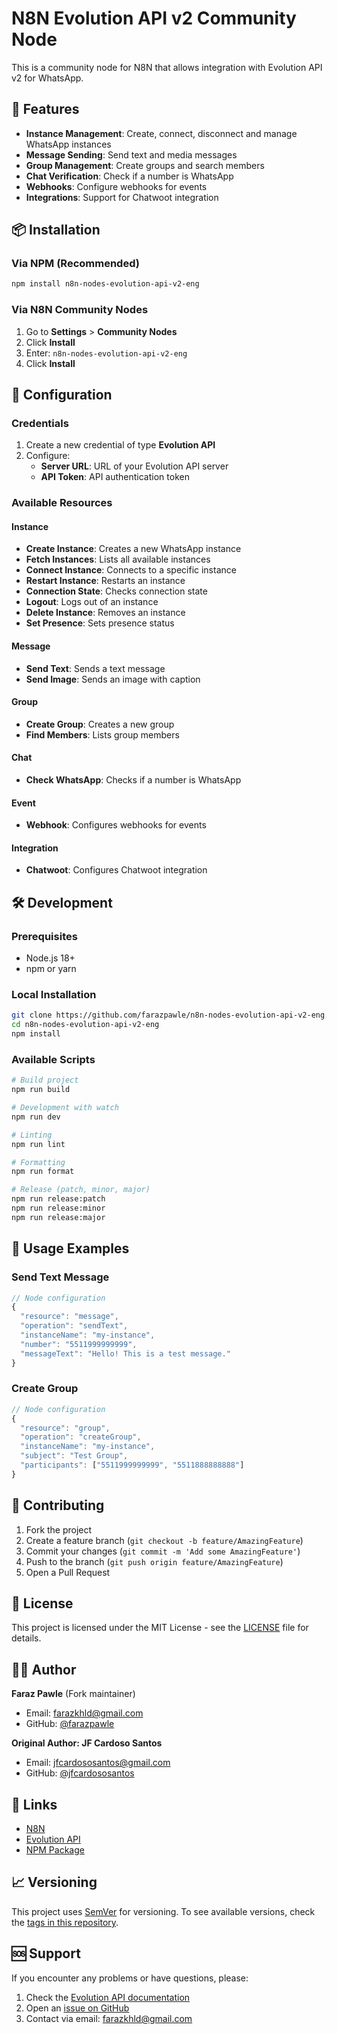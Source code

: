# N8N Evolution API v2 Community Node

This is a community node for N8N that allows integration with Evolution API v2 for WhatsApp.

## 🚀 Features

- **Instance Management**: Create, connect, disconnect and manage WhatsApp instances
- **Message Sending**: Send text and media messages
- **Group Management**: Create groups and search members
- **Chat Verification**: Check if a number is WhatsApp
- **Webhooks**: Configure webhooks for events
- **Integrations**: Support for Chatwoot integration

## 📦 Installation

### Via NPM (Recommended)

```bash
npm install n8n-nodes-evolution-api-v2-eng
```

### Via N8N Community Nodes

1. Go to **Settings** > **Community Nodes**
2. Click **Install**
3. Enter: `n8n-nodes-evolution-api-v2-eng`
4. Click **Install**

## 🔧 Configuration

### Credentials

1. Create a new credential of type **Evolution API**
2. Configure:
   - **Server URL**: URL of your Evolution API server
   - **API Token**: API authentication token

### Available Resources

#### Instance
- **Create Instance**: Creates a new WhatsApp instance
- **Fetch Instances**: Lists all available instances
- **Connect Instance**: Connects to a specific instance
- **Restart Instance**: Restarts an instance
- **Connection State**: Checks connection state
- **Logout**: Logs out of an instance
- **Delete Instance**: Removes an instance
- **Set Presence**: Sets presence status

#### Message
- **Send Text**: Sends a text message
- **Send Image**: Sends an image with caption

#### Group
- **Create Group**: Creates a new group
- **Find Members**: Lists group members

#### Chat
- **Check WhatsApp**: Checks if a number is WhatsApp

#### Event
- **Webhook**: Configures webhooks for events

#### Integration
- **Chatwoot**: Configures Chatwoot integration

## 🛠️ Development

### Prerequisites

- Node.js 18+
- npm or yarn

### Local Installation

```bash
git clone https://github.com/farazpawle/n8n-nodes-evolution-api-v2-eng.git
cd n8n-nodes-evolution-api-v2-eng
npm install
```

### Available Scripts

```bash
# Build project
npm run build

# Development with watch
npm run dev

# Linting
npm run lint

# Formatting
npm run format

# Release (patch, minor, major)
npm run release:patch
npm run release:minor
npm run release:major
```

## 📝 Usage Examples

### Send Text Message

```javascript
// Node configuration
{
  "resource": "message",
  "operation": "sendText",
  "instanceName": "my-instance",
  "number": "5511999999999",
  "messageText": "Hello! This is a test message."
}
```

### Create Group

```javascript
// Node configuration
{
  "resource": "group",
  "operation": "createGroup",
  "instanceName": "my-instance",
  "subject": "Test Group",
  "participants": ["5511999999999", "5511888888888"]
}
```

## 🤝 Contributing

1. Fork the project
2. Create a feature branch (`git checkout -b feature/AmazingFeature`)
3. Commit your changes (`git commit -m 'Add some AmazingFeature'`)
4. Push to the branch (`git push origin feature/AmazingFeature`)
5. Open a Pull Request

## 📄 License

This project is licensed under the MIT License - see the [LICENSE](LICENSE) file for details.

## 👨‍💻 Author

**Faraz Pawle** (Fork maintainer)
- Email: farazkhld@gmail.com
- GitHub: [@farazpawle](https://github.com/farazpawle)

**Original Author: JF Cardoso Santos**
- Email: jfcardososantos@gmail.com
- GitHub: [@jfcardososantos](https://github.com/jfcardososantos)

## 🔗 Links

- [N8N](https://n8n.io/)
- [Evolution API](https://doc.evolution-api.com/)
- [NPM Package](https://www.npmjs.com/package/n8n-nodes-evolution-api-v2-eng)

## 📈 Versioning

This project uses [SemVer](http://semver.org/) for versioning. To see available versions, check the [tags in this repository](https://github.com/farazpawle/n8n-nodes-evolution-api-v2-eng/tags).

## 🆘 Support

If you encounter any problems or have questions, please:

1. Check the [Evolution API documentation](https://doc.evolution-api.com/)
2. Open an [issue on GitHub](https://github.com/farazpawle/n8n-nodes-evolution-api-v2-eng/issues)
3. Contact via email: farazkhld@gmail.com 